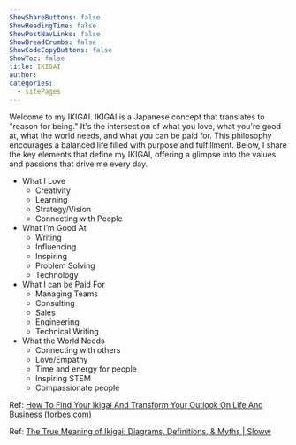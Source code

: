 ```yaml
---
ShowShareButtons: false
ShowReadingTime: false
ShowPostNavLinks: false
ShowBreadCrumbs: false
ShowCodeCopyButtons: false
ShowToc: false
title: IKIGAI
author:
categories:
  - sitePages
---
```


Welcome to my IKIGAI. IKIGAI is a Japanese concept that translates to "reason for being." It's the intersection of what you love, what you're good at, what the world needs, and what you can be paid for. This philosophy encourages a balanced life filled with purpose and fulfillment. Below, I share the key elements that define my IKIGAI, offering a glimpse into the values and passions that drive me every day.

* What I Love
    - Creativity
    - Learning
    - Strategy/Vision
    - Connecting with People
* What I’m Good At
    - Writing
    - Influencing
    - Inspiring
    - Problem Solving
    - Technology
* What I can be Paid For
    - Managing Teams
    - Consulting
    - Sales
    - Engineering
    - Technical Writing
* What the World Needs
    - Connecting with others
    - Love/Empathy
    - Time and energy for people
    - Inspiring STEM
    - Compassionate people

Ref: [How To Find Your Ikigai And Transform Your Outlook On Life And Business (forbes.com)](https://www.forbes.com/sites/chrismyers/2018/02/23/how-to-find-your-ikigai-and-transform-your-outlook-on-life-and-business/?sh=272067c92ed4)

Ref: [The True Meaning of Ikigai: Diagrams, Definitions, & Myths | Sloww](https://www.sloww.co/ikigai/)